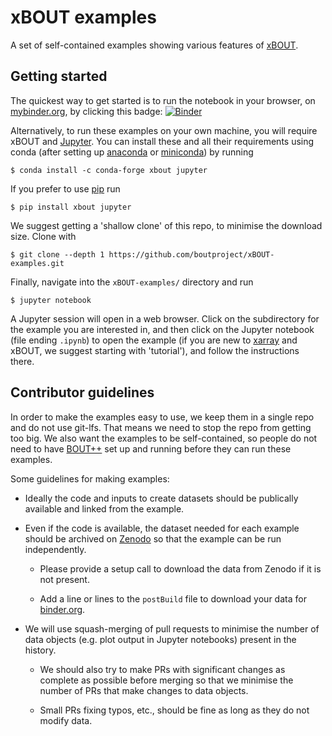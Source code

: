 xBOUT examples
==============

A set of self-contained examples showing various features of
[xBOUT](https://github.com/boutproject/xBOUT).

Getting started
---------------

The quickest way to get started is to run the notebook in your browser, on
[mybinder.org](https://mybinder.org/), by clicking this badge:
[![Binder](https://mybinder.org/badge_logo.svg)](https://mybinder.org/v2/gh/boutproject/xBOUT-examples/master)

Alternatively, to run these examples on your own machine, you will require
xBOUT and [Jupyter](https://jupyter.org/). You can install these and all
their requirements using conda (after setting up
[anaconda](https://www.anaconda.com/) or
[miniconda](https://docs.conda.io/en/latest/miniconda.html)) by running
```
$ conda install -c conda-forge xbout jupyter
```

If you prefer to use [pip](https://pip.pypa.io/en/stable/) run
```
$ pip install xbout jupyter
```

We suggest getting a 'shallow clone' of this repo, to minimise the download
size. Clone with
```
$ git clone --depth 1 https://github.com/boutproject/xBOUT-examples.git
```

Finally, navigate into the `xBOUT-examples/` directory and run
```
$ jupyter notebook
```
A Jupyter session will open in a web browser.  Click on the subdirectory for
the example you are interested in, and then click on the Jupyter notebook (file
ending `.ipynb`) to open the example (if you are new to
[xarray](http://xarray.pydata.org/en/stable/) and xBOUT, we
suggest starting with 'tutorial'), and follow the instructions there.

Contributor guidelines
----------------------

In order to make the examples easy to use, we keep them in a single repo and do
not use git-lfs. That means we need to stop the repo from getting too big. We
also want the examples to be self-contained, so people do not need to have
[BOUT++](https://boutproject.github.io/) set up and running before they can
run these examples.

Some guidelines for making examples:

* Ideally the code and inputs to create datasets should be publically available
  and linked from the example.

* Even if the code is available, the dataset needed for each example should be
  archived on [Zenodo](https://zenodo.org) so that the example can be run
  independently.

    * Please provide a setup call to download the data from Zenodo if it is not
      present.

    * Add a line or lines to the `postBuild` file to download your data for
      [binder.org](https://binder.org).

* We will use squash-merging of pull requests to minimise the number of data
  objects (e.g. plot output in Jupyter notebooks) present in the history.

    * We should also try to make PRs with significant changes as complete as
      possible before merging so that we minimise the number of PRs that make
      changes to data objects.

    * Small PRs fixing typos, etc., should be fine as long as they do not
      modify data.
